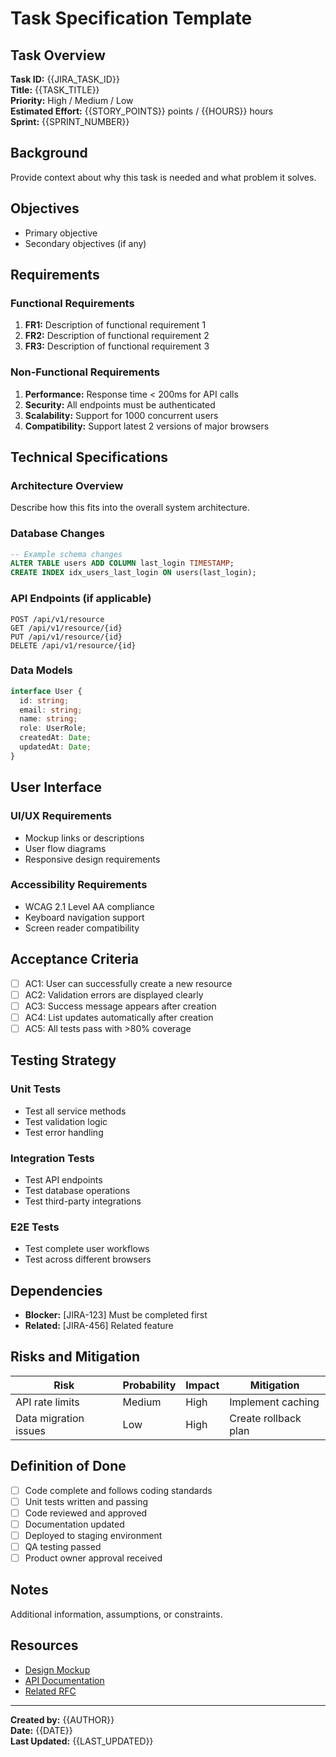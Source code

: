 # Task Specification Template

## Task Overview
**Task ID:** {{JIRA_TASK_ID}}  
**Title:** {{TASK_TITLE}}  
**Priority:** High / Medium / Low  
**Estimated Effort:** {{STORY_POINTS}} points / {{HOURS}} hours  
**Sprint:** {{SPRINT_NUMBER}}  

## Background
Provide context about why this task is needed and what problem it solves.

## Objectives
- Primary objective
- Secondary objectives (if any)

## Requirements

### Functional Requirements
1. **FR1:** Description of functional requirement 1
2. **FR2:** Description of functional requirement 2
3. **FR3:** Description of functional requirement 3

### Non-Functional Requirements
1. **Performance:** Response time < 200ms for API calls
2. **Security:** All endpoints must be authenticated
3. **Scalability:** Support for 1000 concurrent users
4. **Compatibility:** Support latest 2 versions of major browsers

## Technical Specifications

### Architecture Overview
Describe how this fits into the overall system architecture.

### Database Changes
```sql
-- Example schema changes
ALTER TABLE users ADD COLUMN last_login TIMESTAMP;
CREATE INDEX idx_users_last_login ON users(last_login);
```

### API Endpoints (if applicable)
```
POST /api/v1/resource
GET /api/v1/resource/{id}
PUT /api/v1/resource/{id}
DELETE /api/v1/resource/{id}
```

### Data Models
```typescript
interface User {
  id: string;
  email: string;
  name: string;
  role: UserRole;
  createdAt: Date;
  updatedAt: Date;
}
```

## User Interface

### UI/UX Requirements
- Mockup links or descriptions
- User flow diagrams
- Responsive design requirements

### Accessibility Requirements
- WCAG 2.1 Level AA compliance
- Keyboard navigation support
- Screen reader compatibility

## Acceptance Criteria
- [ ] AC1: User can successfully create a new resource
- [ ] AC2: Validation errors are displayed clearly
- [ ] AC3: Success message appears after creation
- [ ] AC4: List updates automatically after creation
- [ ] AC5: All tests pass with >80% coverage

## Testing Strategy

### Unit Tests
- Test all service methods
- Test validation logic
- Test error handling

### Integration Tests
- Test API endpoints
- Test database operations
- Test third-party integrations

### E2E Tests
- Test complete user workflows
- Test across different browsers

## Dependencies
- **Blocker:** [JIRA-123] Must be completed first
- **Related:** [JIRA-456] Related feature

## Risks and Mitigation
| Risk | Probability | Impact | Mitigation |
|------|------------|--------|------------|
| API rate limits | Medium | High | Implement caching |
| Data migration issues | Low | High | Create rollback plan |

## Definition of Done
- [ ] Code complete and follows coding standards
- [ ] Unit tests written and passing
- [ ] Code reviewed and approved
- [ ] Documentation updated
- [ ] Deployed to staging environment
- [ ] QA testing passed
- [ ] Product owner approval received

## Notes
Additional information, assumptions, or constraints.

## Resources
- [Design Mockup](link-to-mockup)
- [API Documentation](link-to-api-docs)
- [Related RFC](link-to-rfc)

---
**Created by:** {{AUTHOR}}  
**Date:** {{DATE}}  
**Last Updated:** {{LAST_UPDATED}}
